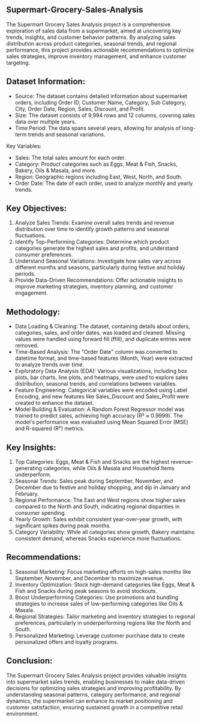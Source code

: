## Supermart-Grocery-Sales-Analysis

The Supermart Grocery Sales Analysis project is a comprehensive exploration of sales data from a supermarket, aimed at uncovering key trends, insights, and customer behavior patterns. By analyzing sales distribution across product categories, seasonal trends, and regional performance, this project provides actionable recommendations to optimize sales strategies, improve inventory management, and enhance customer targeting.

## Dataset Information:

* Source: The dataset contains detailed information about supermarket orders, including Order ID, Customer Name, Category, Sub Category, City, Order Date, Region, Sales, Discount, and Profit.
* Size: The dataset consists of 9,994 rows and 12 columns, covering sales data over multiple years.
* Time Period: The data spans several years, allowing for analysis of long-term trends and seasonal variations.

Key Variables:
* Sales: The total sales amount for each order.
* Category: Product categories such as Eggs, Meat & Fish, Snacks, Bakery, Oils & Masala, and more.
* Region: Geographic regions including East, West, North, and South.
* Order Date: The date of each order, used to analyze monthly and yearly trends.

## Key Objectives:

1. Analyze Sales Trends: Examine overall sales trends and revenue distribution over time to identify growth patterns and seasonal fluctuations.
2. Identify Top-Performing Categories: Determine which product categories generate the highest sales and profits, and understand consumer preferences.
3. Understand Seasonal Variations: Investigate how sales vary across different months and seasons, particularly during festive and holiday periods.
4. Provide Data-Driven Recommendations: Offer actionable insights to improve marketing strategies, inventory planning, and customer engagement.

## Methodology:
* Data Loading & Cleaning: The dataset, containing details about orders, categories, sales, and order dates, was loaded and cleaned. Missing values were handled using forward fill (ffill), and duplicate entries were removed.
* Time-Based Analysis: The "Order Date" column was converted to datetime format, and time-based features (Month, Year) were extracted to analyze trends over time.
* Exploratory Data Analysis (EDA): Various visualizations, including box plots, bar charts, line plots, and heatmaps, were used to explore sales distribution, seasonal trends, and correlations between variables.
* Feature Engineering: Categorical variables were encoded using Label Encoding, and new features like Sales_Discount and Sales_Profit were created to enhance the dataset.
* Model Building & Evaluation: A Random Forest Regressor model was trained to predict sales, achieving high accuracy (R² ≈ 0.9999). The model's performance was evaluated using Mean Squared Error (MSE) and R-squared (R²) metrics.

## Key Insights:
1. Top Categories: Eggs, Meat & Fish and Snacks are the highest revenue-generating categories, while Oils & Masala and Household Items underperform.
2. Seasonal Trends: Sales peak during September, November, and December due to festive and holiday shopping, and dip in January and February.
3. Regional Performance: The East and West regions show higher sales compared to the North and South, indicating regional disparities in consumer spending.
4. Yearly Growth: Sales exhibit consistent year-over-year growth, with significant spikes during peak months.
5. Category Variability: While all categories show growth, Bakery maintains consistent demand, whereas Snacks experience more fluctuations.

## Recommendations:
1. Seasonal Marketing: Focus marketing efforts on high-sales months like September, November, and December to maximize revenue.
2. Inventory Optimization: Stock high-demand categories like Eggs, Meat & Fish and Snacks during peak seasons to avoid stockouts.
3. Boost Underperforming Categories: Use promotions and bundling strategies to increase sales of low-performing categories like Oils & Masala.
4. Regional Strategies: Tailor marketing and inventory strategies to regional preferences, particularly in underperforming regions like the North and South.
5. Personalized Marketing: Leverage customer purchase data to create personalized offers and loyalty programs.

## Conclusion:
The Supermart Grocery Sales Analysis project provides valuable insights into supermarket sales trends, enabling businesses to make data-driven decisions for optimizing sales strategies and improving profitability. By understanding seasonal patterns, category performance, and regional dynamics, the supermarket can enhance its market positioning and customer satisfaction, ensuring sustained growth in a competitive retail environment.
